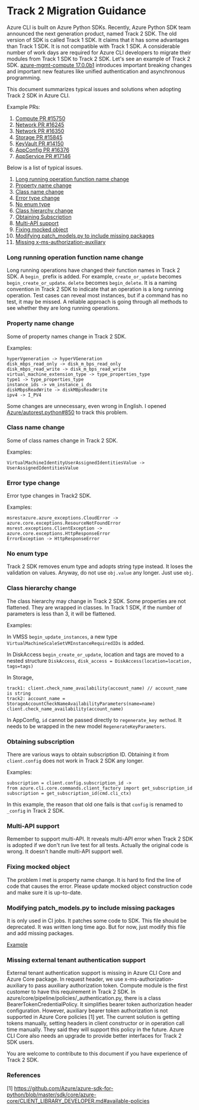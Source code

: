 # Track 2 Migration Guidance

Azure CLI is built on Azure Python SDKs. Recently, Azure Python SDK team announced the next generation product, named Track 2 SDK. The old version of SDK is called Track 1 SDK. It claims that it has some advantages than Track 1 SDK. It is not compatible with Track 1 SDK. A considerable number of work days are required for Azure CLI developers to migrate their modules from Track 1 SDK to Track 2 SDK. Let's see an example of Track 2 SDK. [azure-mgmt-compute 17.0.0b1](https://pypi.org/project/azure-mgmt-compute/17.0.0b1/) introduces important breaking changes and important new features like unified authentication and asynchronous programming.

This document summarizes typical issues and solutions when adopting Track 2 SDK in Azure CLI.

Example PRs:
1. [Compute PR #15750](https://github.com/Azure/azure-cli/pull/15750)
2. [Network PR #16245](https://github.com/Azure/azure-cli/pull/16245)
3. [Network PR #16350](https://github.com/Azure/azure-cli/pull/16350)
4. [Storage PR #15845](https://github.com/Azure/azure-cli/pull/15845)
5. [KeyVault PR #14150](https://github.com/Azure/azure-cli/pull/14150)
6. [AppConfig PR #16376](https://github.com/Azure/azure-cli/pull/16376)
7. [AppService PR #17146](https://github.com/Azure/azure-cli/pull/17146)

Below is a list of typical issues.

1. [Long running operation function name change](#long-running-operation-function-name-change)
2. [Property name change](#property-name-change)
3. [Class name change](#class-name-change)
4. [Error type change](#error-type-change)
5. [No enum type](#no-enum-type)
6. [Class hierarchy change](#class-hierarchy-change)
7. [Obtaining Subscription](#obtaining-subscription)
8. [Multi-API support](#multi-api-support)
9. [Fixing mocked object](#fixing-mocked-object)
10. [Modifying patch_models.py to include missing packages](#modifying-patch_modelspy-to-include-missing-packages)
11. [Missing x-ms-authorization-auxiliary](#missing-external-tenant-authentication-support)

### Long running operation function name change

Long running operations have changed their function names in Track 2 SDK. A `begin_` prefix is added. For example, `create_or_update` becomes `begin_create_or_update`. `delete` becomes `begin_delete`. It is a naming convention in Track 2 SDK to indicate that an operation is a long running operation. Test cases can reveal most instances, but if a command has no test, it may be missed. A reliable approach is going through all methods to see whether they are long running operations.


### Property name change

Some of property names change in Track 2 SDK.

Examples:

```
hyperVgeneration -> hyperVGeneration
disk_mbps_read_only -> disk_m_bps_read_only
disk_mbps_read_write -> disk_m_bps_read_write
virtual_machine_extension_type -> type_properties_type
type1 -> type_properties_type
instance_ids -> vm_instance_i_ds
diskMbpsReadWrite -> diskMBpsReadWrite
ipv4 -> I_PV4
```

Some changes are unnecessary, even wrong in English. I opened [Azure/autorest.python#850](https://github.com/Azure/autorest.python/issues/850) to track this problem.

### Class name change

Some of class names change in Track 2 SDK.

Examples:

```
VirtualMachineIdentityUserAssignedIdentitiesValue -> UserAssignedIdentitiesValue
```

### Error type change

Error type changes in Track2 SDK.

Examples:

```
msrestazure.azure_exceptions.CloudError -> azure.core.exceptions.ResourceNotFoundError
msrest.exceptions.ClientException -> azure.core.exceptions.HttpResponseError
ErrorException -> HttpResponseError
```

### No enum type

Track 2 SDK removes enum type and adopts string type instead. It loses the validation on values. Anyway, do not use `obj.value` any longer. Just use `obj`.

### Class hierarchy change

The class hierarchy may change in Track 2 SDK. Some properties are not flattened. They are wrapped in classes. In Track 1 SDK, if the number of parameters is less than 3, it will be flattened.

Examples:

In VMSS `begin_update_instances`, a new type `VirtualMachineScaleSetVMInstanceRequiredIDs` is added.

In DiskAccess `begin_create_or_update`, location and tags are moved to a nested structure `DiskAccess`, `disk_access = DiskAccess(location=location, tags=tags)`

In Storage,
```
track1: client.check_name_availability(account_name) // account_name is string
track2: account_name = StorageAccountCheckNameAvailabilityParameters(name=name) client.check_name_availability(account_name)
```

In AppConfig,
`id` cannot be passed directly to `regenerate_key method`. It needs to be wrapped in the new model `RegenerateKeyParameters`.

### Obtaining subscription

There are various ways to obtain subscription ID. Obtaining it from `client.config` does not work in Track 2 SDK any longer.

Examples:

```
subscription = client.config.subscription_id ->
from azure.cli.core.commands.client_factory import get_subscription_id
subscription = get_subscription_id(cmd.cli_ctx)
```

In this example, the reason that old one fails is that `config` is renamed to `_config` in Track 2 SDK.

### Multi-API support

Remember to support multi-API. It reveals multi-API error when Track 2 SDK is adopted if we don't run live test for all tests. Actually the original code is wrong. It doesn't handle multi-API support well.

### Fixing mocked object

The problem I met is property name change. It is hard to find the line of code that causes the error. Please update mocked object construction code and make sure it is up-to-date.

### Modifying patch_models.py to include missing packages

It is only used in CI jobs. It patches some code to SDK. This file should be deprecated. It was written long time ago. But for now, just modify this file and add missing packages.

[Example](https://github.com/Azure/azure-cli/pull/15750/files#diff-e1256a3d1d91aea524b252fa7dc4a64b83d183b7f57fb5c326b270a1c4b224a7)

### Missing external tenant authentication support

External tenant authentication support is missing in Azure CLI Core and Azure Core package. In request header, we use x-ms-authorization-auxiliary to pass auxiliary authorization token. Compute module is the first customer to have this requirement in Track 2 SDK. In azure/core/pipeline/policies/_authentication.py, there is a class BearerTokenCredentialPolicy. It simplifies bearer token authorization header configuration. However, auxiliary bearer token authorization is not supported in Azure Core policies [1] yet. The current solution is getting tokens manually, setting headers in client constructor or in operation call time manually. They said they will support this policy in the future. Azure CLI Core also needs an upgrade to provide better interfaces for Track 2 SDK users.

You are welcome to contribute to this document if you have experience of Track 2 SDK.

### References

[1] https://github.com/Azure/azure-sdk-for-python/blob/master/sdk/core/azure-core/CLIENT_LIBRARY_DEVELOPER.md#available-policies
